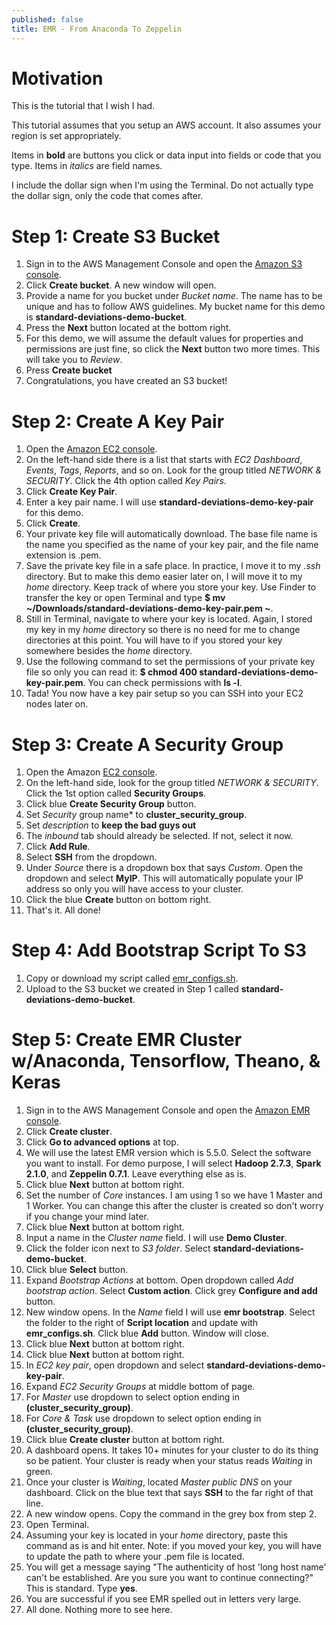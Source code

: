 ```yaml
---
published: false
title: EMR - From Anaconda To Zeppelin
---
```


# Motivation
This is the tutorial that I wish I had. 

This tutorial assumes that you setup an AWS account. It also assumes your region is set appropriately.

Items in **bold** are buttons you click or data input into fields or code that you type. Items in *italics* are field names.

I include the dollar sign when I'm using the Terminal. Do not actually type the dollar sign, only the code that comes after.

# Step 1: Create S3 Bucket
1. Sign in to the AWS Management Console and open the [Amazon S3 console](https://console.aws.amazon.com/s3/).
2. Click **Create bucket**. A new window will open.
3. Provide a name for you bucket under *Bucket name*. The name has to be unique and has to follow AWS guidelines. My bucket name for this demo is **standard-deviations-demo-bucket**.
4. Press the **Next** button located at the bottom right. 
5. For this demo, we will assume the default values for properties and permissions are just fine, so click the **Next** button two more times. This will take you to *Review*.
6. Press **Create bucket**
7. Congratulations, you have created an S3 bucket!

# Step 2: Create A Key Pair
1. Open the [Amazon EC2 console](https://console.aws.amazon.com/ec2/).
2. On the left-hand side there is a list that starts with *EC2 Dashboard*, *Events*, *Tags*, *Reports*, and so on. Look for the group titled *NETWORK & SECURITY*. Click the 4th option called *Key Pairs*.
3. Click **Create Key Pair**.
4. Enter a key pair name. I will use **standard-deviations-demo-key-pair** for this demo.
5. Click **Create**. 
6. Your private key file will automatically download. The base file name is the name you specified as the name of your key pair, and the file name extension is .pem. 
7. Save the private key file in a safe place. In practice, I move it to my *.ssh* directory. But to make this demo easier later on, I will move it to my *home* directory. Keep track of where you store your key. Use Finder to transfer the key or open Terminal and type **$ mv ~/Downloads/standard-deviations-demo-key-pair.pem ~**.
8. Still in Terminal, navigate to where your key is located. Again, I stored my key in my *home* directory so there is no need for me to change directories at this point. You will have to if you stored your key somewhere besides the *home* directory.
9. Use the following command to set the permissions of your private key file so only you can read it: **$ chmod 400 standard-deviations-demo-key-pair.pem**. You can check permissions with **ls -l**.
10. Tada! You now have a key pair setup so you can SSH into your EC2 nodes later on.

# Step 3: Create A Security Group
1. Open the Amazon [EC2 console](https://console.aws.amazon.com/ec2/).
2. On the left-hand side, look for the group titled *NETWORK & SECURITY*. Click the 1st option called **Security Groups**.
3. Click blue **Create Security Group** button.
4. Set *Security* group name* to **cluster_security_group**.
5. Set *description* to **keep the bad guys out**
6. The *inbound* tab should already be selected. If not, select it now.
7. Click **Add Rule**.
8. Select **SSH** from the dropdown.
9. Under *Source* there is a dropdown box that says *Custom*. Open the dropdown and select **MyIP**. This will automatically populate your IP address so only you will have access to your cluster.
10. Click the blue **Create** button on bottom right.
11. That's it. All done!

# Step 4: Add Bootstrap Script To S3
1. Copy or download my script called [emr_configs.sh](https://github.com/dziganto/dziganto.github.io/blob/master/_scripts/emr_configs.sh). 
2. Upload to the S3 bucket we created in Step 1 called **standard-deviations-demo-bucket**.

# Step 5: Create EMR Cluster w/Anaconda, Tensorflow, Theano, & Keras
1. Sign in to the AWS Management Console and open the [Amazon EMR console](https://console.aws.amazon.com/elasticmapreduce/).
2. Click **Create cluster**.
3. Click **Go to advanced options** at top.
4. We will use the latest EMR version which is 5.5.0. Select the software you want to install. For demo purpose, I will select **Hadoop 2.7.3**, **Spark 2.1.0**, and **Zeppelin 0.7.1**. Leave everything else as is.
5. Click blue **Next** button at bottom right.
6. Set the number of *Core* instances. I am using 1 so we have 1 Master and 1 Worker. You can change this after the cluster is created so don't worry if you change your mind later.
7. Click blue **Next** button at bottom right.
8. Input a name in the *Cluster name* field. I will use **Demo Cluster**.
9. Click the folder icon next to *S3 folder*. Select **standard-deviations-demo-bucket**.
10. Click blue **Select** button.
11. Expand *Bootstrap Actions* at bottom. Open dropdown called *Add bootstrap action*. Select **Custom action**. Click grey **Configure and add** button. 
12. New window opens. In the *Name* field I will use **emr bootstrap**. Select the folder to the right of **Script location** and update with **emr_configs.sh**. Click blue **Add** button. Window will close.
13. Click blue **Next** button at bottom right.
14. Click blue **Next** button at bottom right.
15. In *EC2 key pair*, open dropdown and select **standard-deviations-demo-key-pair**.
16. Expand *EC2 Security Groups* at middle bottom of page.
17. For *Master* use dropdown to select option ending in **(cluster_security_group)**.
18. For *Core & Task* use dropdown to select option ending in **(cluster_security_group)**.
19. Click blue **Create cluster** button at bottom right. 
20. A dashboard opens. It takes 10+ minutes for your cluster to do its thing so be patient. Your cluster is ready when your status reads *Waiting* in green.
21. Once your cluster is *Waiting*, located *Master public DNS* on your dashboard. Click on the blue text that says **SSH** to the far right of that line.
22. A new window opens. Copy the command in the grey box from step 2.
23. Open Terminal.
24. Assuming your key is located in your *home* directory, paste this command as is and hit enter. Note: if you moved your key, you will have to update the path to where your .pem file is located.
25. You will get a message saying "The authenticity of host 'long host name' can't be established. Are you sure you want to continue connecting?" This is standard. Type **yes**.
26. You are successful if you see EMR spelled out in letters very large. 
27. All done. Nothing more to see here.
